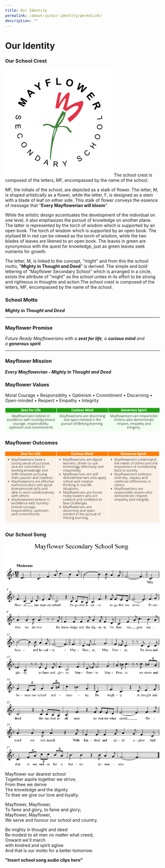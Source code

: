 ```yaml
---
title: Our Identity
permalink: /about-us/our-identity/permalink/
description: ""
---
```

Our Identity
============

### Our School Crest
![](/images/crest.svg)
The school crest is composed of the letters, MF, encompassed by the name of the school.

MF, the initials of the school, are depicted as a stalk of flower. The letter, M, is shaped artistically as a flower, while the letter, F, is designed as a stem with a blade of leaf on either side. This stalk of flower conveys the essence of message that "**Every Mayflowerian will bloom**".

While the artistic design accentuates the development of the individual on one level, it also emphasizes the pursuit of knowledge on another plane. The latter is represented by the torch of wisdom which is supported by an open book. The torch of wisdom which is supported by an open book. The stylised M in red can be viewed as the torch of wisdom, while the two blades of leaves are likened to an open book. The leaves in green are synonymous with the quest for knowledge, just as green leaves seek nutrients for growth.

The letter, M, is linked to the concept, "might" and from this the school motto, "**Mighty in Thought and Deed**" is derived. The simple and bold lettering of "Mayflower Secondary School" which is arranged in a circle, extols the attribute of "might" as the school unites in its effort to be strong and righteous in thoughts and action.The school crest is composed of the letters, MF, encompassed by the name of the school.

### School Motto

_**Mighty in Thought and Deed**_  

-----------------------------------

  

###   

### Mayflower Promise

_Future Ready Mayflowerians with_ _a **zest for life**,_ _a **curious mind** and a **generous spirit**_  

----------------------------------------------------------------------------------------------------------

  

### Mayflower Mission

_**Every Mayflowerian - Mighty in Thought and Deed**_

### Mayflower Values

Moral Courage • Responsiblity • Optimism • Commitment • Discerning • Open-minded • Respect • Empathy • Integrity

![](/images/values.png)

### Mayflower Outcomes

![](/images/outcomes.png)

### Our School Song

![](/images/song.png)

Mayflower our dearest school  
Together aspire together we strive;   
From thee we derive  
The knowledge and the dignity  
To thee we give our love and loyalty.

Mayflower, Mayflower,  
To fame and glory, to fame and glory;  
Mayflower, Mayflower,  
We serve and honour our school and country.

Be mighty in thought and deed  
Be modest to all men no matter what creed;  
Onward we'll march  
with kindred and spirit aglow  
And that is our motto for a better tomorrow.

**"Insert school song audio clips here"**